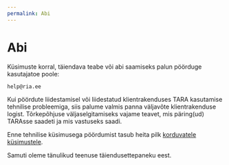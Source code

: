 ```yaml
---
permalink: Abi
---
```


# Abi

Küsimuste korral, täiendava teabe või abi saamiseks palun pöörduge kasutajatoe poole:

`help@ria.ee`

Kui pöördute liidestamisel või liidestatud klientrakenduses TARA kasutamise tehnilise probleemiga, siis palume valmis panna väljavõte klientrakenduse logist. Tõrkepõhjuse väljaselgitamiseks vajame teavet, mis päring(ud) TARAsse saadeti ja mis vastuseks saadi.

Enne tehnilise küsimusega pöördumist tasub heita pilk [korduvatele küsimustele](FAQ).

Samuti oleme tänulikud teenuse täiendusettepaneku eest.
